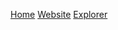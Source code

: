 [Home](https://wiki.veruscoin.io/#!index.md)
[Website](https://veruscoin.io)
[Explorer](https://explorer.veruscoin.io)
